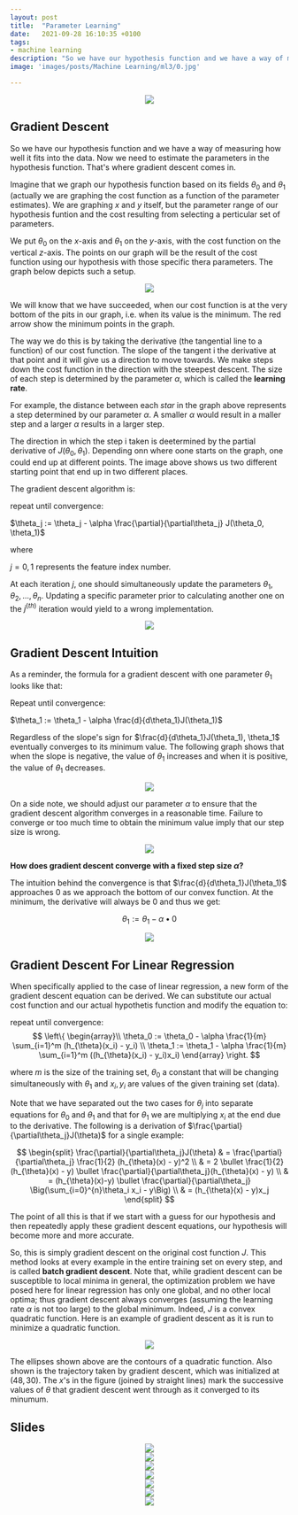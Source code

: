 ```yaml
---
layout: post
title:  "Parameter Learning"
date:   2021-09-28 16:10:35 +0100
tags:
- machine learning
description: "So we have our hypothesis function and we have a way of measuring how well it fits into the data. Now we need to estimate the parameters in the hypothesis function. That's where gradient descent comes in."
image: 'images/posts/Machine Learning/ml3/0.jpg'

---
```


<center>
<img src="/images/posts/Machine Learning/ml3/1.png">
</center>

## Gradient Descent

So we have our hypothesis function and we have a way of measuring how well it fits into the data. Now we need to estimate the parameters in the hypothesis function. That's where gradient descent comes in.

Imagine that we graph our hypothesis function based on its fields $\theta_0$ and $\theta_1$ (actually we are graphing the cost function as a function of the parameter estimates). We are graphing $x$ and $y$ itself, but the parameter range of our hypothesis funtion and the cost resulting from selecting a perticular set of parameters.

We put $\theta_0$ on the *x*-axis and $\theta_1$ on the *y*-axis, with the cost function on the vertical *z*-axis. The points on our graph will be the result of the cost function using our hypothesis with those specific thera parameters. The graph below depicts such a setup.

<center>
<img src="/images/posts/Machine Learning/ml3/2.png">
</center>

We will know that we have succeeded, when our cost function is at the very bottom of the pits in our graph, i.e. when its value is the minimum. The red arrow show the minimum points in the graph.

The way we do this is by taking the derivative (the tangential line to a function) of our cost function. The slope of the tangent i the derivative at that point and it will give us a direction to move towards. We make steps down the cost function in the direction with the steepest descent. The size of each step is determined by the parameter $\alpha$, which is called the **learning rate**.

For example, the distance between each *star* in the graph above represents a step determined by our parameter $\alpha$. A smaller $\alpha$ would result in a maller step and a larger $\alpha$ results in a larger step.

The direction in which the step i taken is deetermined by the partial derivative of $J (\theta_0, \theta_1)$. Depending onn where oone starts on the graph, one could end up at different points. The image above shows us two different starting point that end up in two different places.

The gradient descent algorithm is:


repeat until convergence:

$\theta_j := \theta_j - \alpha \frac{\partial}{\partial\theta_j} J(\theta_0, \theta_1)$

where

$j = 0, 1$ represents the feature index number.

At each iteration $j$, one should simultaneously update the parameters $\theta_1, \theta_2, ..., \theta_n$. Updating a specific parameter prior to calculating another one on the $j^{(th)}$ iteration would yield to a wrong implementation.

<center>
<img src="/images/posts/Machine Learning/ml3/3.png">
</center>

## Gradient Descent Intuition

As a reminder, the formula for a gradient descent with one parameter $\theta_1$ looks like that:

Repeat until convergence:

$\theta_1 := \theta_1 - \alpha \frac{d}{d\theta_1}J(\theta_1)$

Regardless of the slope's sign for $\frac{d}{d\theta_1}J(\theta_1), \theta_1$ eventually converges to its minimum value. The following graph shows that when the slope is negative, the value of $\theta_1$ increases and when it is positive, the value of $\theta_1$ decreases.

<center>
<img src="/images/posts/Machine Learning/ml3/4.png">
</center>

On a side note, we should adjust our parameter $\alpha$ to ensure that the gradient descent algorithm converges in a reasonable time. Failure to converge or too much time to obtain the minimum value imply that our step size is wrong.

<center>
<img src="/images/posts/Machine Learning/ml3/5.png">
</center>

**How does gradient descent converge with a fixed step size $\alpha$?**

The intuition behind the convergence is that $\frac{d}{d\theta_1}J(\theta_1)$ approaches $0$ as we approach the bottom of our convex function. At the minimum, the derivative will always be $0$ and thus we get:

$$\theta_1 := \theta_1 - \alpha \bullet 0$$

<center>
<img src="/images/posts/Machine Learning/ml3/6.png">
</center>

## Gradient Descent For Linear Regression

When specifically applied to the case of linear regression, a new form of the gradient descent equation can be derived. We can substitute our actual cost function and our actual hypothetis function and modify the equation to:

repeat until convergence:
$$
\left\{
     \begin{array}\\
        \theta_0 := \theta_0 - \alpha \frac{1}{m} \sum_{i=1}^m (h_{\theta}(x_i) - y_i) 
        \\
        \theta_1 := \theta_1 - \alpha \frac{1}{m} \sum_{i=1}^m ((h_{\theta}(x_i) - y_i)x_i)
    \end{array}
\right.
$$

where $m$ is the size of the training set, $\theta_0$ a constant that will be changing simultaneously with $\theta_1$ and $x_i, y_i$ are values of the given training set (data).

Note that we have separated out the two cases for $\theta_j$ into separate equations for $\theta_0$ and $\theta_1$ and that for $\theta_1$ we are multiplying $x_i$ at the end due to the derivative. The following is a derivation of $\frac{\partial}{\partial\theta_j}J(\theta)$ for a single example:

$$
\begin{split}
\frac{\partial}{\partial\theta_j}J(\theta) & = \frac{\partial}{\partial\theta_j} \frac{1}{2} (h_{\theta}(x) - y)^2 
    \\
    & = 2 \bullet \frac{1}{2} (h_{\theta}(x) - y) \bullet \frac{\partial}{\partial\theta_j}(h_{\theta}(x) - y)
    \\
    & = (h_{\theta}(x)-y) \bullet \frac{\partial}{\partial\theta_j} \Big(\sum_{i=0}^{n}\theta_i x_i - y\Big)
    \\
    & = (h_{\theta}(x) - y)x_j
\end{split}
$$

The point of all this is that if we start with a guess for our hypothesis and then repeatedly apply these gradient descent equations, our hypothesis will become more and more accurate.

So, this is simply gradient descent on the original cost function $J$. This method looks at every example in the entire training set on every step, and is called **batch gradient descent**. Note that, while gradient descent can be susceptible to local minima in general, the optimization problem we have posed here for linear regression has only one global, and no other local optima; thus gradient descent always converges (assuming the learning rate $\alpha$ is not too large) to the global minimum. Indeed, $J$ is a convex quadratic function. Here is an example of gradient descent as it is run to minimize a quadratic function.

<center>
<img src="/images/posts/Machine Learning/ml3/7.png">
</center>

The ellipses shown above are the contours of a quadratic function. Also shown is the trajectory taken by gradient descent, which was initialized at $(48, 30)$. The $x$'s in the figure (joined by straight lines) mark the successive values of $\theta$ that gradient descent went through as it converged to its minumum.

## Slides

<center>
<img src="/images/posts/Machine Learning/ml3/8.png">
</center>

<center>
<img src="/images/posts/Machine Learning/ml3/9.png">
</center>

<center>
<img src="/images/posts/Machine Learning/ml3/10.png">
</center>

<center>
<img src="/images/posts/Machine Learning/ml3/11.png">
</center>

<center>
<img src="/images/posts/Machine Learning/ml3/12.png">
</center>

<center>
<img src="/images/posts/Machine Learning/ml3/13.png">
</center>

<center>
<img src="/images/posts/Machine Learning/ml3/14.png">
</center>

